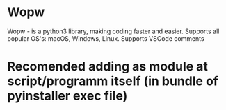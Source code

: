 # Wopw
Wopw - is a python3 library, making coding faster and easier. Supports all popular OS's: macOS, Windows, Linux. Supports VSCode comments

# Recomended adding as module at script/programm itself (in bundle of pyinstaller exec file)
